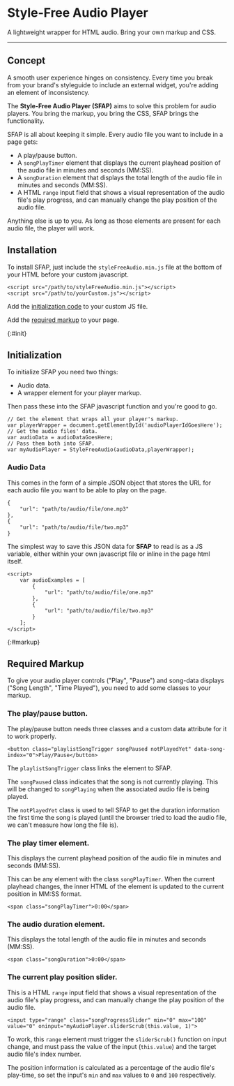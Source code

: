 # Style-Free Audio Player

A lightweight wrapper for HTML audio. Bring your own markup and CSS.

---

## Concept

A smooth user experience hinges on consistency. Every time you break from your brand's styleguide to include an external widget, you're adding an element of inconsistency.

The **Style-Free Audio Player (SFAP)** aims to solve this problem for audio players. You bring the markup, you bring the CSS, SFAP brings the functionality.

SFAP is all about keeping it simple. Every audio file you want to include in a page gets:

* A play/pause button.
* A `songPlayTimer` element that displays the current playhead position of the audio file in minutes and seconds (MM:SS).
* A `songDuration` element that displays the total length of the audio file in minutes and seconds (MM:SS).
* A HTML `range` input field that shows a visual representation of the audio file's play progress, and can manually change the play position of the audio file.

Anything else is up to you. As long as those elements are present for each audio file, the player will work.

## Installation

To install SFAP, just include the `styleFreeAudio.min.js` file at the bottom of your HTML before your custom javascript.

    <script src="/path/to/styleFreeAudio.min.js"></script>
    <script src="/path/to/yourCustom.js"></script>

Add the [initialization code](#init) to your custom JS file.

Add the [required markup](#markup) to your page.

{:#init}
## Initialization

To initialize SFAP you need two things:

* Audio data.
* A wrapper element for your player markup.

Then pass these into the SFAP javascript function and you're good to go.

    // Get the element that wraps all your player's markup.
    var playerWrapper = document.getElementById('audioPlayerIdGoesHere');
    // Get the audio files' data.
    var audioData = audioDataGoesHere;
    // Pass them both into SFAP. 
    var myAudioPlayer = StyleFreeAudio(audioData,playerWrapper);

### Audio Data

This comes in the form of a simple JSON object that stores the URL for each audio file you want to be able to play on the page.

    {
        "url": "path/to/audio/file/one.mp3"
    },
    {
        "url": "path/to/audio/file/two.mp3"
    }

The simplest way to save this JSON data for **SFAP** to read is as a JS variable, either within your own javascript file or inline in the page html itself.

    <script>
        var audioExamples = [
            {
                "url": "path/to/audio/file/one.mp3"
            },
            {
                "url": "path/to/audio/file/two.mp3"
            }
        ];
    </script>
 
{:#markup}
## Required Markup

To give your audio player controls ("Play", "Pause") and song-data displays ("Song Length", "Time Played"), you need to add some classes to your markup.

### The play/pause button.

The play/pause button needs three classes and a custom data attribute for it to work properly.

    <button class="playlistSongTrigger songPaused notPlayedYet" data-song-index="0">Play/Pause</button>

The `playlistSongTrigger` class links the element to SFAP.

The `songPaused` class indicates that the song is not currently playing. This will be changed to `songPlaying` when the associated audio file is being played.

The `notPlayedYet` class is used to tell SFAP to get the duration information the first time the song is played (until the browser tried to load the audio file, we can't measure how long the file is).

### The play timer element.

This displays the current playhead position of the audio file in minutes and seconds (MM:SS).

This can be any element with the class `songPlayTimer`. When the current playhead changes, the inner HTML of the element is updated to the current position in MM:SS format.

    <span class="songPlayTimer">0:00</span>


### The audio duration element.

This displays the total length of the audio file in minutes and seconds (MM:SS).

    <span class="songDuration">0:00</span>

### The current play position slider.

This is a HTML `range` input field that shows a visual representation of the audio file's play progress, and can manually change the play position of the audio file.

    <input type="range" class="songProgressSlider" min="0" max="100" value="0" oninput="myAudioPlayer.sliderScrub(this.value, 1)">

To work, this `range` element must trigger the `sliderScrub()` function on input change, and must pass the value of the input (`this.value`) and the target audio file's index number.

The position information is calculated as a percentage of the audio file's play-time, so set the input's `min` and `max` values to `0` and `100` respectively.








